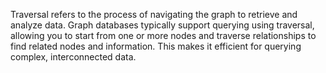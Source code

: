 Traversal refers to the process of navigating the graph to retrieve and analyze data. 
Graph databases typically support querying using traversal, allowing you to start from one or more nodes and traverse relationships to find related nodes and information. This makes it efficient for querying complex, interconnected data.